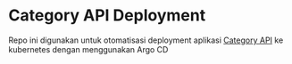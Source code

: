 # Category API Deployment

Repo ini digunakan untuk otomatisasi deployment aplikasi [Category API](https://github.com/rahadiangg/category-api) ke kubernetes dengan menggunakan Argo CD